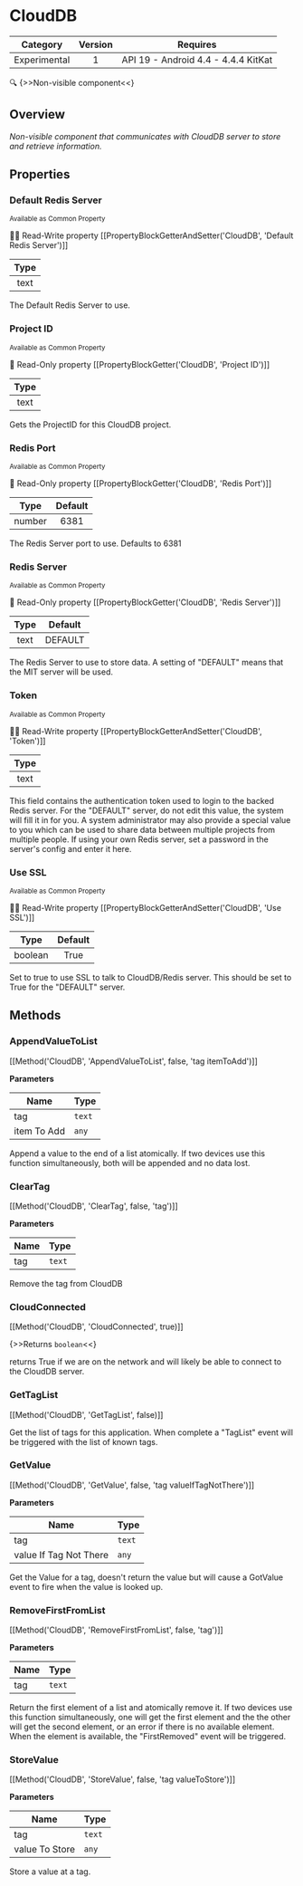 # CloudDB

| Category | Version | Requires |
|:--------:|:-------:|:--------:|
|Experimental|1|API 19 - Android 4.4 - 4.4.4 KitKat|

:mag: {>>Non-visible component<<}

## Overview

_Non-visible component that communicates with CloudDB server to store and retrieve information._

## Properties

### Default Redis Server

<small>Available as Common Property</small>

:eyes::pencil: Read-Write property
[[PropertyBlockGetterAndSetter('CloudDB', 'Default Redis Server')]]

| Type |
|:----:|
|text|

The Default Redis Server to use.

### Project ID

<small>Available as Common Property</small>

:eyes: Read-Only property
[[PropertyBlockGetter('CloudDB', 'Project ID')]]

| Type |
|:----:|
|text|

Gets the ProjectID for this CloudDB project.

### Redis Port

<small>Available as Common Property</small>

:eyes: Read-Only property
[[PropertyBlockGetter('CloudDB', 'Redis Port')]]

| Type | Default |
|:----:|:-------:|
|number|6381|

The Redis Server port to use. Defaults to 6381

### Redis Server

<small>Available as Common Property</small>

:eyes: Read-Only property
[[PropertyBlockGetter('CloudDB', 'Redis Server')]]

| Type | Default |
|:----:|:-------:|
|text|DEFAULT|

The Redis Server to use to store data. A setting of "DEFAULT" means that the MIT server will be used.

### Token

<small>Available as Common Property</small>

:eyes::pencil: Read-Write property
[[PropertyBlockGetterAndSetter('CloudDB', 'Token')]]

| Type |
|:----:|
|text|

This field contains the authentication token used to login to the backed Redis server. For the "DEFAULT" server, do not edit this value, the system will fill it in for you. A system administrator may also provide a special value to you which can be used to share data between multiple projects from multiple people. If using your own Redis server, set a password in the server's config and enter it here.

### Use SSL

<small>Available as Common Property</small>

:eyes::pencil: Read-Write property
[[PropertyBlockGetterAndSetter('CloudDB', 'Use SSL')]]

| Type | Default |
|:----:|:-------:|
|boolean|True|

Set to true to use SSL to talk to CloudDB/Redis server. This should be set to True for the "DEFAULT" server.

## Methods

### AppendValueToList



[[Method('CloudDB', 'AppendValueToList', false, 'tag itemToAdd')]]

**Parameters**

| Name | Type |
|------|------|
|tag|`text`|
|item To Add|`any`|


Append a value to the end of a list atomically. If two devices use this function simultaneously, both will be appended and no data lost.

### ClearTag



[[Method('CloudDB', 'ClearTag', false, 'tag')]]

**Parameters**

| Name | Type |
|------|------|
|tag|`text`|


Remove the tag from CloudDB

### CloudConnected



[[Method('CloudDB', 'CloudConnected', true)]]

{>>Returns `boolean`<<}


returns True if we are on the network and will likely be able to connect to the CloudDB server.

### GetTagList



[[Method('CloudDB', 'GetTagList', false)]]

Get the list of tags for this application. When complete a "TagList" event will be triggered with the list of known tags.

### GetValue



[[Method('CloudDB', 'GetValue', false, 'tag valueIfTagNotThere')]]

**Parameters**

| Name | Type |
|------|------|
|tag|`text`|
|value If Tag Not There|`any`|


Get the Value for a tag, doesn't return the value but will cause a GotValue event to fire when the value is looked up.

### RemoveFirstFromList



[[Method('CloudDB', 'RemoveFirstFromList', false, 'tag')]]

**Parameters**

| Name | Type |
|------|------|
|tag|`text`|


Return the first element of a list and atomically remove it. If two devices use this function simultaneously, one will get the first element and the the other will get the second element, or an error if there is no available element. When the element is available, the "FirstRemoved" event will be triggered.

### StoreValue



[[Method('CloudDB', 'StoreValue', false, 'tag valueToStore')]]

**Parameters**

| Name | Type |
|------|------|
|tag|`text`|
|value To Store|`any`|


Store a value at a tag.